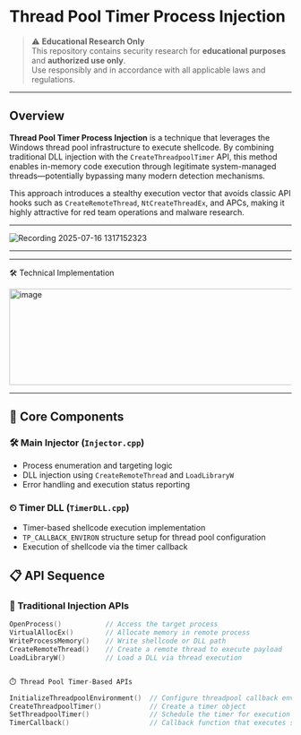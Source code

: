 # Thread Pool Timer Process Injection

> ⚠ **Educational Research Only**  
> This repository contains security research for **educational purposes** and **authorized use only**.  
> Use responsibly and in accordance with all applicable laws and regulations.

---

## Overview

**Thread Pool Timer Process Injection** is a technique that leverages the Windows thread pool infrastructure to execute shellcode. By combining traditional DLL injection with the `CreateThreadpoolTimer` API, this method enables in-memory code execution through legitimate system-managed threads—potentially bypassing many modern detection mechanisms.

This approach introduces a stealthy execution vector that avoids classic API hooks such as `CreateRemoteThread`, `NtCreateThreadEx`, and APCs, making it highly attractive for red team operations and malware research.

---

![Recording 2025-07-16 1317152323](https://github.com/user-attachments/assets/fe7d0f6f-a1e0-4198-8e06-dec994e42bd6)

---

---

🛠️ Technical Implementation

<img width="732" height="172" alt="image" src="https://github.com/user-attachments/assets/60df6f0d-b2e9-4d88-88c1-da88a3d1217a" />

---

## 🧩 Core Components

### 🛠 Main Injector (`Injector.cpp`)
- Process enumeration and targeting logic  
- DLL injection using `CreateRemoteThread` and `LoadLibraryW`  
- Error handling and execution status reporting  

### ⏲ Timer DLL (`TimerDLL.cpp`)
- Timer-based shellcode execution implementation  
- `TP_CALLBACK_ENVIRON` structure setup for thread pool configuration  
- Execution of shellcode via the timer callback  


## 📋 API Sequence

### 🧪 Traditional Injection APIs
```cpp
OpenProcess()           // Access the target process
VirtualAllocEx()        // Allocate memory in remote process  
WriteProcessMemory()    // Write shellcode or DLL path
CreateRemoteThread()    // Create a remote thread to execute payload
LoadLibraryW()          // Load a DLL via thread execution


⏱️ Thread Pool Timer-Based APIs

InitializeThreadpoolEnvironment()  // Configure threadpool callback environment
CreateThreadpoolTimer()            // Create a timer object
SetThreadpoolTimer()               // Schedule the timer for execution
TimerCallback()                    // Callback function that executes shellcode
